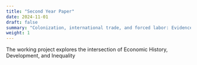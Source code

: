 ```yaml
---
title: "Second Year Paper"
date: 2024-11-01
draft: false
summary: "Colonization, international trade, and forced labor: Evidence from Dutch East India Company"
weight: 1
---
```


The working project explores the intersection of Economic History, Development, and Inequality